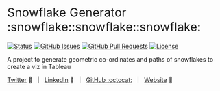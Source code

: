 <h1 style="font-weight:normal">
  Snowflake Generator :snowflake::snowflake::snowflake:
</h1>


[![Status](https://img.shields.io/badge/status-active-success.svg)]() [![GitHub Issues](https://img.shields.io/github/issues/wjsutton/snowflake_generator.svg)](https://github.com/wjsutton/snowflake_generator/issues) [![GitHub Pull Requests](https://img.shields.io/github/issues-pr/wjsutton/snowflake_generator.svg)](https://github.com/wjsutton/snowflake_generator/pulls) [![License](https://img.shields.io/badge/license-MIT-blue.svg)](/LICENSE)

A project to generate geometric co-ordinates and paths of snowflakes to create a viz in Tableau

[Twitter][Twitter] :speech_balloon:&nbsp;&nbsp;&nbsp;|&nbsp;&nbsp;&nbsp;[LinkedIn][LinkedIn] :necktie:&nbsp;&nbsp;&nbsp;|&nbsp;&nbsp;&nbsp;[GitHub :octocat:][GitHub]&nbsp;&nbsp;&nbsp;|&nbsp;&nbsp;&nbsp;[Website][Website] :link:


<!--
Quick Link 
-->

[Twitter]:https://twitter.com/WJSutton12
[LinkedIn]:https://www.linkedin.com/in/will-sutton-14711627/
[GitHub]:https://github.com/wjsutton
[Website]:https://wjsutton.github.io/
